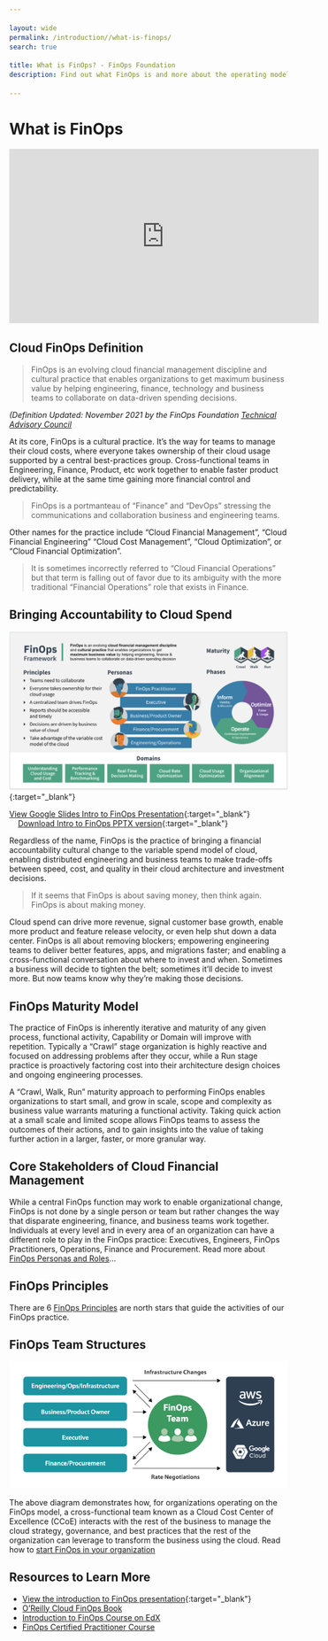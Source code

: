 ```yaml
---

layout: wide
permalink: /introduction//what-is-finops/
search: true

title: What is FinOps? - FinOps Foundation
description: Find out what FinOps is and more about the operating model for the cloud. Understand the three phases of FinOps - Inform, Optimize and Operate.

---
```


# What is FinOps

<div class="videoWrapper mb-10">
  <iframe width="560" height="315" src="https://www.youtube.com/embed/VDrcgEne6lU" title="YouTube video player" frameborder="0" allow="accelerometer; autoplay; clipboard-write; encrypted-media; gyroscope; picture-in-picture" allowfullscreen></iframe>
</div>

## Cloud FinOps Definition

> FinOps is an evolving cloud financial management discipline and cultural practice that enables organizations to get maximum business value by helping engineering, finance, technology and business teams to collaborate on data-driven spending decisions.

_(Definition Updated: November 2021 by the FinOps Foundation [Technical Advisory Council]()_

At its core, FinOps is a cultural practice. It’s the way for teams to manage their cloud costs, where everyone takes ownership of their cloud usage supported by a central best-practices group. Cross-functional teams in Engineering, Finance, Product, etc work together to enable faster product delivery, while at the same time gaining more financial control and predictability.

> FinOps is a portmanteau of “Finance” and “DevOps” stressing the communications and collaboration business and engineering teams.

Other names for the practice include “Cloud Financial Management”, “Cloud Financial Engineering” “Cloud Cost Management”, “Cloud Optimization”, or “Cloud Financial Optimization”. 

> It is sometimes incorrectly referred to “Cloud Financial Operations” but that term is falling out of favor due to its ambiguity with the more traditional “Financial Operations” role that exists in Finance. 

## Bringing Accountability to Cloud Spend

[![Introduction to FinOps](/img/resources/intro-slide.png?w)](https://docs.google.com/presentation/d/1gt9ev4OU79-N0tkkdx78rrZM0jJPuxQqlL6pCImL4ww/edit?usp=sharing){:target="_blank"}

[View Google Slides Intro to FinOps Presentation](https://docs.google.com/presentation/d/1gt9ev4OU79-N0tkkdx78rrZM0jJPuxQqlL6pCImL4ww/edit?usp=sharing){:target="_blank"} &nbsp;&nbsp;&nbsp;&nbsp;[Download Intro to FinOps PPTX version](/img/resources/Intro-to-FinOps-1-0.pptx){:target="_blank"}

Regardless of the name, FinOps is the practice of bringing a financial accountability cultural change to the variable spend model of cloud, enabling distributed engineering and business teams to make trade-offs between speed, cost, and quality in their cloud architecture and investment decisions.

> If it seems that FinOps is about saving money, then think again. FinOps is about making money. 

Cloud spend can drive more revenue, signal customer base growth, enable more product and feature release velocity, or even help shut down a data center. FinOps is all about removing blockers; empowering engineering teams to deliver better features, apps, and migrations faster; and enabling a cross-functional conversation about where to invest and when. Sometimes a business will decide to tighten the belt; sometimes it’ll decide to invest more. But now teams know why they’re making those decisions.

## FinOps Maturity Model

The practice of FinOps is inherently iterative and maturity of any given process, functional activity, Capability or Domain will improve with repetition. Typically a “Crawl” stage organization is highly reactive and focused on addressing problems after they occur, while a Run stage practice is proactively factoring cost into their architecture design choices and ongoing engineering processes. 

A “Crawl, Walk, Run” maturity approach to performing FinOps enables organizations to start small, and grow in scale, scope and complexity as business value warrants maturing a functional activity. Taking quick action at a small scale and limited scope allows FinOps teams to assess the outcomes of their actions, and to gain insights into the value of taking further action in a larger, faster, or more granular way. 

## Core Stakeholders of Cloud Financial Management

While a central FinOps function may work to enable organizational change, FinOps is not done by a single person or team but rather changes the way that disparate engineering, finance, and business teams work together. Individuals at every level and in every area of an organization can have a different role to play in the FinOps practice: Executives, Engineers, FinOps Practitioners, Operations, Finance and Procurement. Read more about [FinOps Personas and Roles](/framework/personas)...

## FinOps Principles

There are 6 [FinOps Principles](/framework/principles/) are north stars that guide the activities of our FinOps practice. 

## FinOps Team Structures

![image](/img/resources/finops-team-structure.png)

The above diagram demonstrates how, for organizations operating on the FinOps model, a cross-functional team known as a Cloud Cost Center of Excellence (CCoE) interacts with the rest of the business to manage the cloud strategy, governance, and best practices that the rest of the organization can leverage to transform the business using the cloud. Read how to [start FinOps in your organization](/projects/adopting-finops/)

## Resources to Learn More

- [View the introduction to FinOps presentation](https://docs.google.com/presentation/d/1gt9ev4OU79-N0tkkdx78rrZM0jJPuxQqlL6pCImL4ww/edit?usp=sharing){:target="_blank"}
- [O’Reilly Cloud FinOps Book](/community/finops-book)
- [Introduction to FinOps Course on EdX](https://training.linuxfoundation.org/training/introduction-to-finops-lfs175/)
- [FinOps Certified Practitioner Course](https://learn.finops.org)